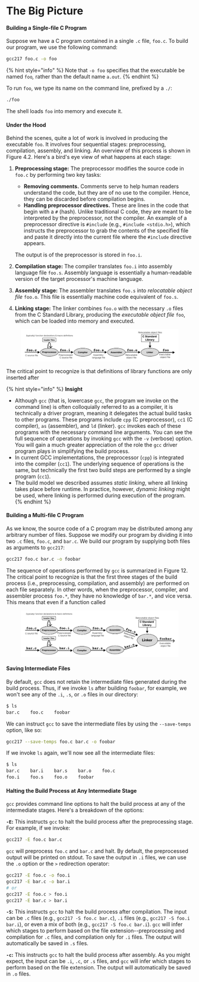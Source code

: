 # The Big Picture

#### Building a Single-file C Program

Suppose we have a C program contained in a single `.c` file, `foo.c`. To build our program, we use the following command:

```bash
gcc217 foo.c -o foo
```

{% hint style="info" %}
Note that `-o foo` specifies that the executable be named `foo`_,_ rather than the default name `a.out`.
{% endhint %}

To run `foo`, we type its name on the command line, prefixed by a `./`:

```bash
./foo
```

The shell loads `foo` into memory and execute it.&#x20;

#### Under the Hood

Behind the scenes, quite a lot of work is involved in producing the executable `foo`. It involves four sequential stages: preprocessing, compilation, assembly, and linking. An overview of this process is shown in Figure 4.2. Here's a bird's eye view of what happens at each stage:

1.  **Preprocessing stage:** The preprocessor modifies the source code in `foo.c` by performing two key tasks:

    * **Removing comments.** Comments serve to help human readers understand the code, but they are of no use to the compiler. Hence, they can be discarded before compilation begins.
    * **Handling preprocessor directives.** These are lines in the code that begin with a `#` (hash). Unlike traditional C code, they are meant to be interpreted by the preprocessor, not the compiler. An example of a preprocessor directive is `#include` (e.g., `#include <stdio.h>`), which instructs the preprocessor to grab the contents of the specified file and paste it directly into the current file where the `#include` directive appears.

    The output is of the preprocessor is stored in `foo.i`.
2. **Compilation stage:** The compiler translates `foo.i`  into assembly language file `foo.s`. Assembly language is essentially a human-readable version of the target processor's machine language.
3. **Assembly stage:** The assembler translates `foo.s` into _relocatable object file_ `foo.o`. This file is essentially machine code equivalent of `foo.s`. &#x20;
4. **Linking stage:** The linker combines `foo.o` with the necessary `.o` files from the C Standard Library, producing the _executable object file_ `foo`, which can be loaded into memory and executed.

<figure><img src="../../.gitbook/assets/Frame 27 (4).png" alt=""><figcaption></figcaption></figure>

The critical point to recognize is that definitions of library functions are only inserted after&#x20;

{% hint style="info" %}
**Insight**

* Although `gcc` (that is, lowercase `gcc`, the program we invoke on the command line) is often colloquially referred to as a compiler, it is technically a driver program, meaning it delegates the actual build tasks to other programs. These programs include `cpp` (C preprocessor), `cc1` (C compiler), `as` (assembler), and `ld` (linker). `gcc` invokes each of these programs with the necessary command line arguments. You can see the full sequence of operations by invoking `gcc` with the `-v` (verbose) option. You will gain a much greater appreciation of the role the `gcc` driver program plays in simplifying the build process.
* In current GCC implementations, the preprocessor (`cpp`) is integrated into the compiler (`cc1`). The underlying sequence of operations is the same, but technically the first two build steps are performed by a single program (`cc1`).
* The build model we described assumes _static linking_, where all linking takes place before runtime. In practice, however, _dynamic linking_ might be used, where linking is performed during execution of the program.
{% endhint %}

#### Building a Multi-file C Program

As we know, the source code of a C program may be distributed among any arbitrary number of files.   Suppose we modify our program by dividing it into two `.c` files, `foo.c`, and `bar.c`. We build our program by supplying both files as arguments to `gcc217`:&#x20;

```bash
gcc217 foo.c bar.c -o foobar
```

The sequence of operations performed by `gcc` is summarized in Figure 12. The critical point to recognize is that the first three stages of the build process (i.e., preprocessing, compilation, and assembly) are performed on each file separately. In other words, when the preprocessor, compiler, and assembler process `foo.*`, they have no knowledge of `bar.*`, and vice versa.  This means that even if a function called&#x20;

<figure><img src="../../.gitbook/assets/Frame 27 (3).png" alt=""><figcaption></figcaption></figure>

#### Saving Intermediate Files

By default, `gcc` does not retain the intermediate files generated during the build process. Thus, if we invoke `ls` after building `foobar`, for example, we won't see any of the `.i`, `.s`, or `.o` files in our directory:

```bash
$ ls
bar.c    foo.c    foobar
```

We can instruct `gcc` to save the intermediate files by using the `--save-temps` option, like so:

```bash
gcc217 --save-temps foo.c bar.c -o foobar
```

If we invoke `ls` again, we'll now see all the intermediate files:

```bash
$ ls
bar.c    bar.i    bar.s    bar.o    foo.c    
foo.i    foo.s    foo.o    foobar   
```

#### Halting the Build Process at Any Intermediate Stage

`gcc` provides command line options to halt the build process at any of the intermediate stages. Here's a breakdown of the options:

**`-E`:** This instructs `gcc` to halt the build process after the preprocessing stage. For example, if we invoke:

```bash
gcc217 -E foo.c bar.c
```

`gcc` will preprocess `foo.c` and `bar.c` and halt. By default, the preprocessed output will be printed on stdout. To save the output in `.i` files, we can use the `.o` option or the `>` redirection operator:

```bash
gcc217 -E foo.c -o foo.i
gcc217 -E bar.c -o bar.i
# or
gcc217 -E foo.c > foo.i
gcc217 -E bar.c > bar.i
```

**`-S`:** This instructs `gcc` to halt the build process after compilation. The input can be `.c` files (e.g., `gcc217 -S foo.c bar.c`), `.i` files (e.g., `gcc217 -S foo.i bar.i`), or even a mix of both (e.g., `gcc217 -S foo.c bar.i`). `gcc` will infer which stages to perform based on the file extension--preprocessing and compilation for `.c` files, and compilation only for `.i` files. The output will automatically be saved in `.s` files.

**`-c`:** This instructs `gcc` to halt the build process after assembly. As you might expect, the input can be `.i`, `.c`, or `.s` files, and `gcc` will infer which stages to perform based on the file extension. The output will automatically be saved in `.o` files.
